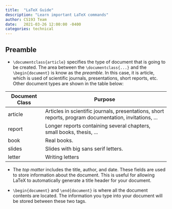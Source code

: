 ```yaml
---
title:  "LaTeX Guide"
description: "Learn important LaTeX commands"
author: CS193 Team
date:   2021-03-26 12:00:00 -0400
categories: technical
---
```


## Preamble

* `\documentclass{article}` specifies the type of document that is going to be created.  The area between the `\documentclass{...}` and the `\begin{document}` is know as the *preamble*.  In this case, it is article, which is used of scientific journals, presentations, short reports, etc.  Other document types are shown in the table below:  

Document Class | Purpose
------------ | -------------
article | Articles in scientific journals, presentations, short reports, program documentation, invitations, ...
report | Longer reports containing several chapters, small books, thesis, ...
book | Real books.
slides | Slides with big sans serif letters.
letter | Writing letters

* The *top matter* includes the title, author, and date.  These fields are used to store information about the document.  This is useful for allowing LaTeX to automatically generate a title header for your document.  

* `\begin{document}` and `\end{document}` is where all the document contents are located.  The information you type into your document will be stored between these two tags.  

